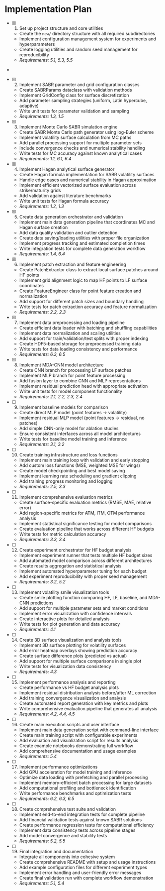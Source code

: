 # Implementation Plan

- [x] 1. Set up project structure and core utilities







  - Create the `new/` directory structure with all required subdirectories
  - Implement configuration management system for experiments and hyperparameters
  - Create logging utilities and random seed management for reproducibility
  - _Requirements: 5.1, 5.3, 5.5_
-

- [x] 2. Implement SABR parameter and grid configuration classes














  - Create SABRParams dataclass with validation methods
  - Implement GridConfig class for surface discretization
  - Add parameter sampling strategies (uniform, Latin hypercube, adaptive)
  - Write unit tests for parameter validation and sampling
  - _Requirements: 1.3, 1.5_

- [x] 3. Implement Monte Carlo SABR simulation engine





  - Create SABR Monte Carlo path generator using log-Euler scheme
  - Implement volatility surface calculation from MC paths
  - Add parallel processing support for multiple parameter sets
  - Include convergence checks and numerical stability handling
  - Write tests for MC accuracy against known analytical cases
  - _Requirements: 1.1, 6.1, 6.4_

- [x] 4. Implement Hagan analytical surface generator








  - Create Hagan formula implementation for SABR volatility surfaces
  - Handle edge cases and numerical stability in Hagan approximation
  - Implement efficient vectorized surface evaluation across strike/maturity grids
  - Add validation against literature benchmarks
  - Write unit tests for Hagan formula accuracy
  - _Requirements: 1.2, 1.3_

- [x] 5. Create data generation orchestrator and validation




  - Implement main data generation pipeline that coordinates MC and Hagan surface creation
  - Add data quality validation and outlier detection
  - Create data saving/loading utilities with proper file organization
  - Implement progress tracking and estimated completion times
  - Write integration tests for complete data generation workflow
  - _Requirements: 1.4, 6.4_

- [x] 6. Implement patch extraction and feature engineering





  - Create PatchExtractor class to extract local surface patches around HF points
  - Implement grid alignment logic to map HF points to LF surface coordinates
  - Create FeatureEngineer class for point feature creation and normalization
  - Add support for different patch sizes and boundary handling
  - Write tests for patch extraction accuracy and feature normalization
  - _Requirements: 2.2, 2.3_

- [x] 7. Implement data preprocessing and loading pipeline





  - Create efficient data loader with batching and shuffling capabilities
  - Implement data normalization and scaling utilities
  - Add support for train/validation/test splits with proper indexing
  - Create HDF5-based storage for preprocessed training data
  - Write tests for data loading consistency and performance
  - _Requirements: 6.3, 6.5_

- [x] 8. Implement MDA-CNN model architecture




  - Create CNN branch for processing LF surface patches
  - Implement MLP branch for point feature processing
  - Add fusion layer to combine CNN and MLP representations
  - Implement residual prediction head with appropriate activation
  - Write unit tests for model component functionality
  - _Requirements: 2.1, 2.2, 2.3, 2.4_

- [ ] 9. Implement baseline models for comparison
  - Create direct MLP model (point features → volatility)
  - Implement residual MLP model (point features → residual, no patches)
  - Add simple CNN-only model for ablation studies
  - Ensure consistent interfaces across all model architectures
  - Write tests for baseline model training and inference
  - _Requirements: 3.1, 3.2_

- [ ] 10. Create training infrastructure and loss functions
  - Implement main training loop with validation and early stopping
  - Add custom loss functions (MSE, weighted MSE for wings)
  - Create model checkpointing and best model saving
  - Implement learning rate scheduling and gradient clipping
  - Add training progress monitoring and logging
  - _Requirements: 2.5, 3.3_

- [ ] 11. Implement comprehensive evaluation metrics
  - Create surface-specific evaluation metrics (RMSE, MAE, relative error)
  - Add region-specific metrics for ATM, ITM, OTM performance analysis
  - Implement statistical significance testing for model comparisons
  - Create evaluation pipeline that works across different HF budgets
  - Write tests for metric calculation accuracy
  - _Requirements: 3.3, 3.4_

- [ ] 12. Create experiment orchestrator for HF budget analysis
  - Implement experiment runner that tests multiple HF budget sizes
  - Add automated model comparison across different architectures
  - Create results aggregation and statistical analysis
  - Implement automated hyperparameter tuning for each budget
  - Add experiment reproducibility with proper seed management
  - _Requirements: 3.2, 5.2_

- [ ] 13. Implement volatility smile visualization tools
  - Create smile plotting function comparing HF, LF, baseline, and MDA-CNN predictions
  - Add support for multiple parameter sets and market conditions
  - Implement error visualization with confidence intervals
  - Create interactive plots for detailed analysis
  - Write tests for plot generation and data accuracy
  - _Requirements: 4.1_

- [ ] 14. Create 3D surface visualization and analysis tools
  - Implement 3D surface plotting for volatility surfaces
  - Add error heatmap overlays showing prediction accuracy
  - Create surface difference plots (predicted vs actual)
  - Add support for multiple surface comparisons in single plot
  - Write tests for visualization data consistency
  - _Requirements: 4.3_

- [ ] 15. Implement performance analysis and reporting
  - Create performance vs HF budget analysis plots
  - Implement residual distribution analysis before/after ML correction
  - Add training convergence visualization and analysis
  - Create automated report generation with key metrics and plots
  - Write comprehensive evaluation pipeline that generates all analysis
  - _Requirements: 4.2, 4.4, 4.5_

- [ ] 16. Create main execution scripts and user interface
  - Implement main data generation script with command-line interface
  - Create main training script with configurable experiments
  - Add evaluation and visualization script for results analysis
  - Create example notebooks demonstrating full workflow
  - Add comprehensive documentation and usage examples
  - _Requirements: 5.4_

- [ ] 17. Implement performance optimizations
  - Add GPU acceleration for model training and inference
  - Optimize data loading with prefetching and parallel processing
  - Implement memory-efficient batch processing for large datasets
  - Add computational profiling and bottleneck identification
  - Write performance benchmarks and optimization tests
  - _Requirements: 6.2, 6.3, 6.5_

- [ ] 18. Create comprehensive test suite and validation
  - Implement end-to-end integration tests for complete pipeline
  - Add financial validation tests against known SABR solutions
  - Create performance regression tests for computational efficiency
  - Implement data consistency tests across pipeline stages
  - Add model convergence and stability tests
  - _Requirements: 5.2, 5.5_

- [ ] 19. Final integration and documentation
  - Integrate all components into cohesive system
  - Create comprehensive README with setup and usage instructions
  - Add example configuration files for different experiment types
  - Implement error handling and user-friendly error messages
  - Create final validation run with complete workflow demonstration
  - _Requirements: 5.1, 5.4_